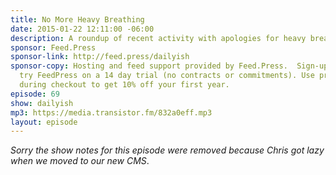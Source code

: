 ```yaml
---
title: No More Heavy Breathing
date: 2015-01-22 12:11:00 -06:00
description: A roundup of recent activity with apologies for heavy breathing.
sponsor: Feed.Press
sponsor-link: http://feed.press/dailyish
sponsor-copy: Hosting and feed support provided by Feed.Press.  Sign-up today and
  try FeedPress on a 14 day trial (no contracts or commitments). Use promo code "dailyish"
  during checkout to get 10% off your first year.
episode: 69
show: dailyish
mp3: https://media.transistor.fm/832a0eff.mp3
layout: episode
---
```


<em>Sorry the show notes for this episode were removed because Chris got lazy when we moved to our new CMS</em>.
